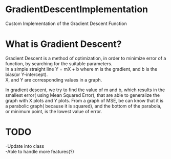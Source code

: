 # GradientDescentImplementation
Custom Implementation of the Gradient Descent Function  

# What is Gradient Descent?
Gradient Descent is a method of optimization, in order to minimize error of a function, by searching for the suitable parameters.  
In a simple straight line
Y = mX + b
where
m is the gradient, and b is the bias(or Y-intercept).  
X, and Y are corresponding values in a graph.

In gradient descent, we try to find the value of m and b, which results in the smallest error( using Mean Squared Error), that are able to generalize the graph with X plots and Y plots.
From a graph of MSE, be can know that it is a parabolic graph( because it is squared), and the bottom of the parabola, or minimum point, is the lowest value of error.
# TODO  
-Update into class  
-Able to handle more features(?)
